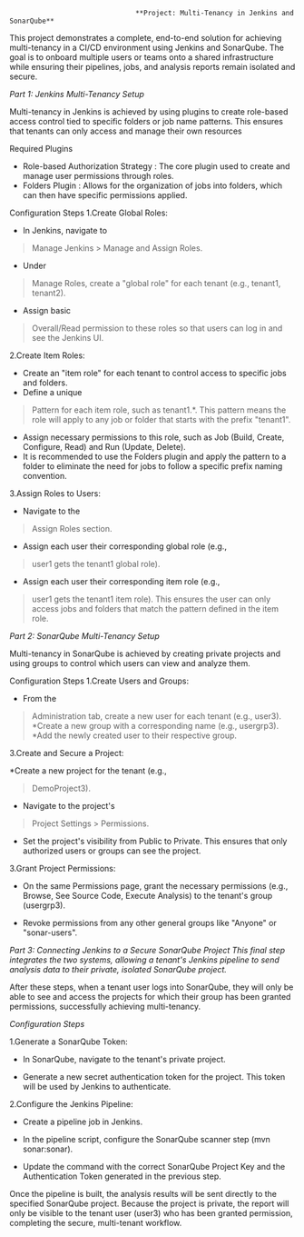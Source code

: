                                    **Project: Multi-Tenancy in Jenkins and SonarQube**

This project demonstrates a complete, end-to-end solution for achieving multi-tenancy in a CI/CD environment using Jenkins and SonarQube. The goal is to onboard multiple users or teams onto a shared infrastructure while ensuring their pipelines, jobs, and analysis reports remain isolated and secure.

*Part 1: Jenkins Multi-Tenancy Setup*

Multi-tenancy in Jenkins is achieved by using plugins to create role-based access control tied to specific folders or job name patterns.  This ensures that tenants can only access and manage their own resources

Required Plugins

* Role-based Authorization Strategy : The core plugin used to create and manage user permissions through roles.
* Folders Plugin : Allows for the organization of jobs into folders, which can then have specific permissions applied.

Configuration Steps
1.Create Global Roles:

* In Jenkins, navigate to 

>Manage Jenkins > Manage and Assign Roles. 

* Under 

>Manage Roles, create a "global role" for each tenant (e.g., tenant1, tenant2). 

* Assign basic 

>Overall/Read permission to these roles so that users can log in and see the Jenkins UI.

 2.Create Item Roles:
 * Create an "item role" for each tenant to control access to specific jobs and folders.
 * Define a unique 

>Pattern for each item role, such as tenant1.*. This pattern means the role will apply to any job or folder that starts with the prefix "tenant1".
* Assign necessary permissions to this role, such as Job (Build, Create, Configure, Read) and Run (Update, Delete).
* It is recommended to use the Folders plugin and apply the pattern to a folder to eliminate the need for jobs to follow a specific prefix naming convention. 

3.Assign Roles to Users:
* Navigate to the
>Assign Roles section.
* Assign each user their corresponding global role (e.g.,
>user1 gets the tenant1 global role).
* Assign each user their corresponding item role (e.g.,
>user1 gets the tenant1 item role). This ensures the user can only access jobs and folders that match the pattern defined in the item role.


*Part 2: SonarQube Multi-Tenancy Setup*

   Multi-tenancy in SonarQube is achieved by creating private projects and using groups to control which users can view and analyze them.

   Configuration Steps
   1.Create Users and Groups:
* From the 
> Administration tab, create a new user for each tenant (e.g., user3).
*Create a new group with a corresponding name (e.g., 
>usergrp3).
*Add the newly created user to their respective group.

3.Create and Secure a Project:

*Create a new project for the tenant (e.g., 

>DemoProject3). 


* Navigate to the project's 

>Project Settings > Permissions. 

* Set the project's visibility from Public to Private. This ensures that only authorized users or groups can see the project.

3.Grant Project Permissions:

* On the same Permissions page, grant the necessary permissions (e.g., Browse, See Source Code, Execute Analysis) to the tenant's group (usergrp3). 

* Revoke permissions from any other general groups like "Anyone" or "sonar-users".

*Part 3: Connecting Jenkins to a Secure SonarQube Project
This final step integrates the two systems, allowing a tenant's Jenkins pipeline to send analysis data to their private, isolated SonarQube project.*

After these steps, when a tenant user logs into SonarQube, they will only be able to see and access the projects for which their group has been granted permissions, successfully achieving multi-tenancy. 

*Configuration Steps*

1.Generate a SonarQube Token:

* In SonarQube, navigate to the tenant's private project.

* Generate a new secret authentication token for the project.  This token will be used by Jenkins to authenticate.

2.Configure the Jenkins Pipeline:

* Create a pipeline job in Jenkins. 

* In the pipeline script, configure the SonarQube scanner step (mvn sonar:sonar). 

* Update the command with the correct SonarQube Project Key and the Authentication Token generated in the previous step. 

Once the pipeline is built, the analysis results will be sent directly to the specified SonarQube project. Because the project is private, the report will only be visible to the tenant user (user3) who has been granted permission, completing the secure, multi-tenant workflow. 













